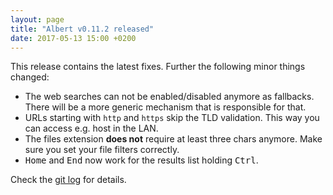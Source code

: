 ```yaml
---
layout: page
title: "Albert v0.11.2 released"
date: 2017-05-13 15:00 +0200
---
```


This release contains the latest fixes. Further the following minor things changed:

- The web searches can not be enabled/disabled anymore as fallbacks. There will be a more generic mechanism that is responsible for that.
- URLs starting with `http` and `https` skip the TLD validation. This way you can access e.g. host in the LAN.
- The files extension **does not** require at least three chars anymore. Make sure you set your file filters correctly.
- <kbd>Home</kbd> and <kbd>End</kbd> now work for the results list holding <kbd>Ctrl</kbd>.

Check the [git log](https://github.com/albertlauncher/albert/commits/v0.11.2) for details.
